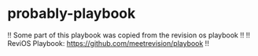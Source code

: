 # probably-playbook
!! Some part of this playbook was copied from the revision os playbook !!
!! ReviOS Playbook: https://github.com/meetrevision/playbook !!
